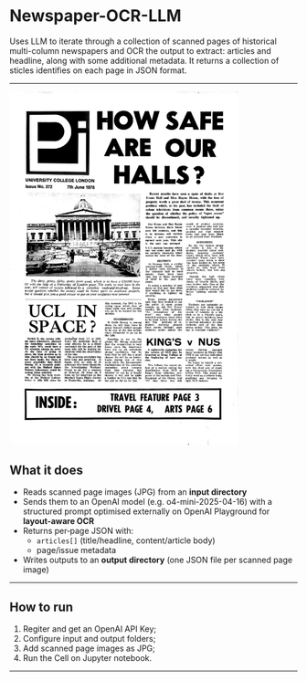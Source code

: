 # Newspaper-OCR-LLM
Uses LLM to iterate through a collection of scanned pages of historical multi-column newspapers and OCR the output to extract: articles and headline, along with some additional metadata. It returns a collection of sticles identifies on each page in JSON format. 

---
<img src="pages/Pi-Newspaper-1978-1.jpg" alt="Sample Pi Magazine page" width="400">

## What it does

- Reads scanned page images (JPG) from an **input directory**
- Sends them to an OpenAI model (e.g. o4-mini-2025-04-16) with a structured prompt optimised externally on OpenAI Playground for **layout‑aware OCR**
- Returns per‑page JSON with:
  - `articles[]` (title/headline, content/article body)
  - page/issue metadata
- Writes outputs to an **output directory** (one JSON file per scanned page image)

---

## How to run

1. Regiter and get an OpenAI API Key;
2. Configure input and output folders;
3. Add scanned page images as JPG;
4. Run the Cell on Jupyter notebook.

---